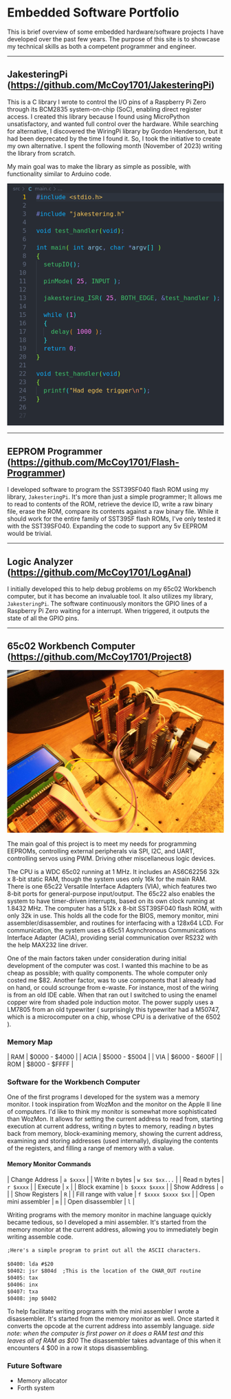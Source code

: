 
# Embedded Software Portfolio

This is brief overview of some embedded hardware/software projects I have developed over the past few years. The purpose of this site
is to showcase my technical skills as both a competent programmer and engineer.

---

## JakesteringPi (https://github.com/McCoy1701/JakesteringPi)

This is a C library I wrote to control the I/O pins of a Raspberry Pi Zero through its BCM2835 system-on-chip (SoC), enabling direct register access.
I created this library because I found using MicroPython unsatisfactory, and wanted  full control over the hardware. While searching for alternative,
I discovered the WiringPi library by Gordon Henderson, but it had been deprecated by the time I found it. So, I took the initiative to create my own
alternative. I spent the following month (November of 2023) writing the library from scratch.

My main goal was to make the library as simple as possible, with functionality similar to Arduino code. 

<img src='./project_pictures/Jakestering_example_00.png'>

---

## EEPROM Programmer (https://github.com/McCoy1701/Flash-Programmer)

I developed software to program the SST39SF040 flash ROM using my library, `JakesteringPi`. It's more than just a simple programmer; It allows me to
read to contents of the ROM, retrieve the device ID, write a raw binary file, erase the ROM, compare its contents against a raw binary file.
While it should work for the entire family of SST39SF flash ROMs, I've only tested it with the SST39SF040. Expanding the code to support any 
5v EEPROM would be trivial.

---

## Logic Analyzer (https://github.com/McCoy1701/LogAnal)

I initially developed this to help debug problems on my 65c02 Workbench computer, but it has become an invaluable tool. It also utilizes my
library, `JakesteringPi`. The software continuously monitors the GPIO lines of a Raspberry Pi Zero waiting for a interrupt. When triggered, it
outputs the state of all the GPIO pins.

---

## 65c02 Workbench Computer (https://github.com/McCoy1701/Project8)

<img src='./project_pictures/6502_computer_00.jpg'>

The main goal of this project is to meet my needs for programming EEPROMs, controlling external peripherals via SPI, I2C, and UART, controlling
servos using PWM. Driving other miscellaneous logic devices.

The CPU is a WDC 65c02 running at 1 MHz. It includes an AS6C62256 32k x 8-bit static RAM, though the system uses only 16k for the main RAM. 
There is one 65c22 Versatile Interface Adapters (VIA), which features two 8-bit ports for general-purpose input/output. The 65c22 also enables 
the system to have timer-driven interrupts, based on its own clock running at 1.8432 MHz. The computer has a 512k x 8-bit SST39SF040 flash ROM,
with only 32k in use. This holds all the code for the BIOS, memory monitor, mini assembler/disassembler, and routines for interfacing with a 
128x64 LCD. For communication, the system uses a 65c51 Asynchronous Communications Interface Adapter (ACIA), providing serial 
communication over RS232 with the help MAX232 line driver.

One of the main factors taken under consideration during initial development of the computer was cost. I wanted this machine to be as cheap as
possible; with quality components. The whole computer only costed me $82. Another factor, was to use components that I already had on hand, or
could scrounge from e-waste. For instance, most of the wiring is from an old IDE cable. When that ran out I switched to using the enamel copper
wire from shaded pole induction motor. The power supply uses a LM7805 from an old typewriter ( surprisingly this typewriter had a M50747, which
is a microcomputer on a chip, whose CPU is a derivative of the 6502 ).

### Memory Map

| RAM | $0000 - $4000 |
| ACIA | $5000 - $5004 |
| VIA | $6000 - $600F |
| ROM | $8000 - $FFFF |

### Software for the Workbench Computer

One of the first programs I developed for the system was a memory monitor. I took inspiration from WozMon and the monitor on the Apple II line of
computers. I'd like to think my monitor is somewhat more sophisticated than WozMon. It allows for setting the current address to read from, starting
execution at current address, writing *n* bytes to memory, reading *n* bytes back from memory, block-examining memory, showing the current address,
examining and storing addresses (used internally), displaying the contents of the registers, and filling a range of memory with a value.

#### Memory Monitor Commands

| Change Address | `a $xxxx` |
| Write n bytes | `w $xx $xx...` |
| Read n bytes | `r $xxxx` |
| Execute | `x` |
| Block examine | `b $xxxx $xxxx` |
| Show Address | `o` |
| Show Registers | `R` |
| Fill range with value | `f $xxxx $xxxx $xx` |
| Open mini assembler | `m` |
| Open disassembler | `l` |

Writing programs with the memory monitor in machine language quickly became tedious, so I developed a mini assembler. It's started from the memory 
monitor at the current address, allowing you to immediately begin writing assemble code.

```
;Here's a simple program to print out all the ASCII characters.

$0400: lda #$20
$0402: jsr $804d  ;This is the location of the CHAR_OUT routine
$0405: tax
$0406: inx
$0407: txa
$0408: jmp $0402
```

To help facilitate writing programs with the mini assembler I wrote a disassembler. It's started from the memory monitor as well. Once started it
converts the opcode at the current address into assembly language. *side note: when the computer is first power on it does a RAM test and this leaves
all of RAM as $00* The disassembler takes advantage of this when it encounters 4 $00 in a row it stops disassembling.

### Future Software

- Memory allocator
- Forth system

